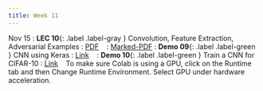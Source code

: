```yaml
---
title: Week 11
---
```


Nov 15
: **LEC 10**{: .label .label-gray } Convolution, Feature Extraction, Adversarial Examples
  : [PDF](lectures/10-CNN/Lec10.pdf) &nbsp;&nbsp;
  : [Marked-PDF](lectures/10-CNN/Lec10-marked.pdf)
: **Demo 09**{: .label .label-green } CNN using Keras
  : [Link](https://drive.google.com/file/d/1dWutSr4QJUPjuqMxWo_YrVYFMN2-HaPn/view?usp=sharing) &nbsp;&nbsp;
: **Demo 10**{: .label .label-green } Train a CNN for CIFAR-10
  : [Link](https://drive.google.com/file/d/1kuOho7zFwYIeyFvBp8s2I0kR3ZSB8_DI/view?usp=sharing) &nbsp;&nbsp;
  To make sure Colab is using a GPU, click on the Runtime tab and then Change Runtime Environment. Select GPU under hardware acceleration.
